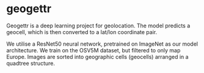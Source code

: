 # geogettr

Geogettr is a deep learning project for geolocation. The model predicts a geocell, which is then converted to a lat/lon coordinate pair. 

We utilise a ResNet50 neural network, pretrained on ImageNet as our model architecture. We train on the OSV5M dataset, but filtered to only map Europe. Images are sorted into geographic cells (geocells) arranged in a quadtree structure. 

